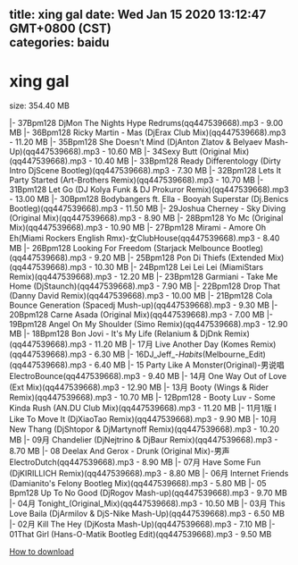 
title: xing gal
date: Wed Jan 15 2020 13:12:47 GMT+0800 (CST)    
categories: baidu
---

# xing gal
size: 354.40 MB
 
 
|- 37Bpm128 DjMon The Nights Hype Redrums(qq447539668).mp3 - 9.00 MB
|- 36Bpm128 Ricky Martin - Mas (DjErax Club Mix)(qq447539668).mp3 - 11.20 MB
|- 35Bpm128 She Doesn't Mind (DjAnton Zlatov & Belyaev Mash-Up)(qq447539668).mp3 - 10.60 MB
|- 34Sexy Butt (Original Mix)(qq447539668).mp3 - 10.40 MB
|- 33Bpm128 Ready Differentology (Dirty Intro DjScene Bootleg)(qq447539668).mp3 - 7.30 MB
|- 32Bpm128 Lets It Party Started (Art-Brothers Remix)(qq447539668).mp3 - 10.70 MB
|- 31Bpm128 Let Go (DJ Kolya Funk & DJ Prokuror Remix)(qq447539668).mp3 - 13.00 MB
|- 30Bpm128 Bodybangers ft. Ella - Booyah Superstar (Dj.Benics Bootleg)(qq447539668).mp3 - 11.50 MB
|- 29Joshua Cherney - Sky Diving (Original Mix)(qq447539668).mp3 - 8.90 MB
|- 28Bpm128 Yo Mc (Original Mix)(qq447539668).mp3 - 10.90 MB
|- 27Bpm128 Mirami - Amore Oh Eh(Miami Rockers English Rmx)-女ClubHouse(qq447539668).mp3 - 8.40 MB
|- 26Bpm128 Looking For Freedom (Starjack Melbounce Bootleg)(qq447539668).mp3 - 9.20 MB
|- 25Bpm128 Pon Di Thiefs (Extended Mix)(qq447539668).mp3 - 10.30 MB
|- 24Bpm128 Lei Lei Lei (MiamiStars Remix)(qq447539668).mp3 - 12.20 MB
|- 23Bpm128 Garmiani - Take Me Home (DjStaunch)(qq447539668).mp3 - 7.90 MB
|- 22Bpm128 Drop That (Danny David Remix)(qq447539668).mp3 - 10.00 MB
|- 21Bpm128 Cola Bounce Generation (Spacedj Mush-up)(qq447539668).mp3 - 9.30 MB
|- 20Bpm128 Carne Asada (Original Mix)(qq447539668).mp3 - 7.00 MB
|- 19Bpm128 Angel On My Shoulder (Simo Remix)(qq447539668).mp3 - 12.90 MB
|- 18Bpm128 Bon Jovi - It's My Life (Relanium & DjDnk Remix)(qq447539668).mp3 - 11.20 MB
|- 17月 Live Another Day (Komes Remix)(qq447539668).mp3 - 6.30 MB
|- 16DJ_Jeff_-_Habits_(Melbourne_Edit)(qq447539668).mp3 - 6.40 MB
|- 15 Party Like A Monster(Original)-男说唱ElectroBounce(qq447539668).mp3 - 9.40 MB
|- 14月 One Way Out of Love (Ext Mix)(qq447539668).mp3 - 12.90 MB
|- 13月 Booty (Wings & Rider Remix)(qq447539668).mp3 - 10.70 MB
|- 12Bpm128 - Booty Luv - Some Kinda Rush (AN.DU Club Mix)(qq447539668).mp3 - 11.20 MB
|- 11月1版 I Like To Move It (DjXiaoTao Remix)(qq447539668).mp3 - 9.90 MB
|- 10月 New Thang (DjShtopor & DjMartynoff Remix)(qq447539668).mp3 - 10.20 MB
|- 09月 Chandelier (DjNejtrino & DjBaur Remix)(qq447539668).mp3 - 8.70 MB
|- 08 Deelax And Gerox - Drunk (Original Mix)-男声ElectroDutch(qq447539668).mp3 - 8.90 MB
|- 07月 Have Some Fun (DjKIRILLICH Remix)(qq447539668).mp3 - 8.80 MB
|- 06月 Internet Friends (Damianito's Felony Bootleg Mix)(qq447539668).mp3 - 5.80 MB
|- 05 Bpm128 Up To No Good (DjRogov Mash-up)(qq447539668).mp3 - 9.70 MB
|- 04月 Tonight_(Original_Mix)(qq447539668).mp3 - 10.50 MB
|- 03月 This Love Baila (DjArmilov & DjS-Nike Mash-Up)(qq447539668).mp3 - 6.50 MB
|- 02月 Kill The Hey (DjKosta Mash-Up)(qq447539668).mp3 - 7.10 MB
|- 01That Girl (Hans-O-Matik Bootleg Edit)(qq447539668).mp3 - 9.50 MB

[How to download](https://bpcam.bemobtrk.com/go/2ceec3aa-1ca2-46d6-b9ff-aaa5c184517c?jno=126)